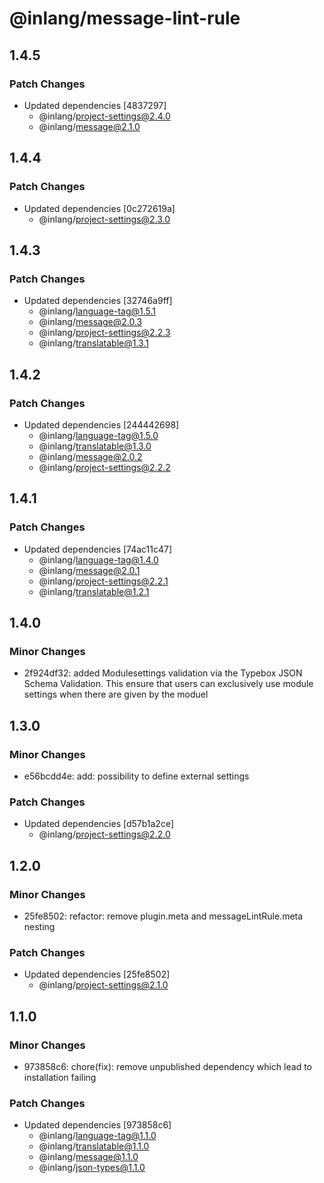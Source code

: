 # @inlang/message-lint-rule

## 1.4.5

### Patch Changes

- Updated dependencies [4837297]
  - @inlang/project-settings@2.4.0
  - @inlang/message@2.1.0

## 1.4.4

### Patch Changes

- Updated dependencies [0c272619a]
  - @inlang/project-settings@2.3.0

## 1.4.3

### Patch Changes

- Updated dependencies [32746a9ff]
  - @inlang/language-tag@1.5.1
  - @inlang/message@2.0.3
  - @inlang/project-settings@2.2.3
  - @inlang/translatable@1.3.1

## 1.4.2

### Patch Changes

- Updated dependencies [244442698]
  - @inlang/language-tag@1.5.0
  - @inlang/translatable@1.3.0
  - @inlang/message@2.0.2
  - @inlang/project-settings@2.2.2

## 1.4.1

### Patch Changes

- Updated dependencies [74ac11c47]
  - @inlang/language-tag@1.4.0
  - @inlang/message@2.0.1
  - @inlang/project-settings@2.2.1
  - @inlang/translatable@1.2.1

## 1.4.0

### Minor Changes

- 2f924df32: added Modulesettings validation via the Typebox JSON Schema Validation. This ensure that users can exclusively use module settings when there are given by the moduel

## 1.3.0

### Minor Changes

- e56bcdd4e: add: possibility to define external settings

### Patch Changes

- Updated dependencies [d57b1a2ce]
  - @inlang/project-settings@2.2.0

## 1.2.0

### Minor Changes

- 25fe8502: refactor: remove plugin.meta and messageLintRule.meta nesting

### Patch Changes

- Updated dependencies [25fe8502]
  - @inlang/project-settings@2.1.0

## 1.1.0

### Minor Changes

- 973858c6: chore(fix): remove unpublished dependency which lead to installation failing

### Patch Changes

- Updated dependencies [973858c6]
  - @inlang/language-tag@1.1.0
  - @inlang/translatable@1.1.0
  - @inlang/message@1.1.0
  - @inlang/json-types@1.1.0
